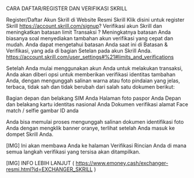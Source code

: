 CARA DAFTAR/REGISTER DAN VERIFIKASI SKRILL

Register/Daftar Akun Skrill di Website Resmi Skrill
Klik disini untuk register Skrill https://account.skrill.com/signup?
Verifikasi akun Skrill dan meningkatkan batasan limit Transaksi ?
Meningkatnya batasan Anda biasanya soal menyediakan tambahan akun verifikasi yang cepat dan mudah. Anda dapat mengetahui batasan Anda saat ini di Batasan & Verifikasi, yang ada di bagian Setelan pada akun Skrill Anda.
https://account.skrill.com/user_settings#%21#limits_and_verifications

Setelah Anda mulai menggunakan akun Anda untuk melakukan transaksi, Anda akan diberi opsi untuk memberikan verifikasi identitas tambahan Anda, dengan mengunggah salinan warna atau foto pindaian yang jelas, terbaca, tidak sah dan tidak berubah dari salah satu dokumen berikut:

Bagian depan dan belakang SIM Anda
Halaman foto paspor Anda
Depan dan belakang kartu identitas nasional Anda
Dokumen verifikasi alamat
Face match / selfie gambar ID anda

Anda bisa memulai proses mengunggah salinan dokumen identifikasi foto Anda dengan mengklik banner oranye, terlihat setelah Anda masuk ke dompet Skrill Anda.

[​IMG]
Ini akan membawa Anda ke halaman Verifikasi Rincian Anda di mana semua langkah verifikasi yang tersisa akan ditampilkan.

[​IMG]
INFO LEBIH LANJUT ( https://www.emoney.cash/exchanger-resmi.html?id=EXCHANGER_SKRILL )
